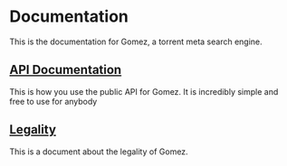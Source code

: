# Documentation
This is the documentation for Gomez, a torrent meta search engine.

## [API Documentation](./api/README.md)
This is how you use the public API for Gomez. It is incredibly simple and free to use for anybody

## [Legality](./legality/README.md)
This is a document about the legality of Gomez.